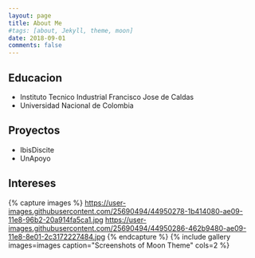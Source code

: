 ```yaml
---
layout: page
title: About Me
#tags: [about, Jekyll, theme, moon]
date: 2018-09-01
comments: false
---
```


## Educacion
* Instituto Tecnico Industrial Francisco Jose de Caldas
* Universidad Nacional de Colombia

## Proyectos
* IbisDiscite
* UnApoyo

## Intereses

{% capture images %}
    https://user-images.githubusercontent.com/25690494/44950278-1b414080-ae09-11e8-96b2-20a914fa5ca1.jpg
    https://user-images.githubusercontent.com/25690494/44950286-462b9480-ae09-11e8-8e01-2c3172227484.jpg
{% endcapture %}
{% include gallery images=images caption="Screenshots of Moon Theme" cols=2 %}
